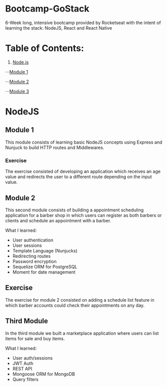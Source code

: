 # Bootcamp-GoStack
6-Week long, intensive bootcamp provided by Rocketseat with the intent of learning the stack: NodeJS, React and React Native

# Table of Contents:
1. [Node.js](#NodeJS)

⋅⋅⋅[Module 1](#Module1)

⋅⋅⋅[Module 2](#Module2)

⋅⋅⋅[Module 3](#Module3)
      

# NodeJS
## Module 1 <a name="Module1"></a>
This module consists of learning basic NodeJS concepts using Express and Nunjuck to build HTTP routes and Middlewares.

### Exercise
The exercise consisted of developing an application which receives an age value and redirects the user to a different route depending on the input value.

## Module 2 <a name="Module2"></a>
This second module consists of building a appointment scheduling application for a barber shop in which users can register as both barbers or clients and schedule an appointment with a barber.

What I learned:
* User authentication
* User sessions
* Template Language (Nunjucks)
* Redirecting routes
* Password encryption
* Sequelize ORM for PostgreSQL
* Moment for date management

## Exercise
The exercise for module 2 consisted on adding a schedule list feature in which barber accounts could check their appointments on any day.

## Third Module <a name="Module3"></a>
In the third module we built a marketplace application where users can list items for sale and buy items.

What I learned:
* User auth/sessions
* JWT Auth
* REST API
* Mongoose ORM for MongoDB
* Query filters


